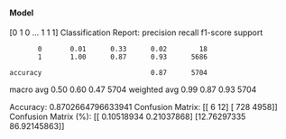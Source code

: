 #### Model
[0 1 0 ... 1 1 1]
Classification Report:
              precision    recall  f1-score   support

           0       0.01      0.33      0.02        18
           1       1.00      0.87      0.93      5686

    accuracy                           0.87      5704
   macro avg       0.50      0.60      0.47      5704
weighted avg       0.99      0.87      0.93      5704

Accuracy: 0.8702664796633941
Confusion Matrix:
[[   6   12]
 [ 728 4958]]
Confusion Matrix (%):
[[ 0.10518934  0.21037868]
 [12.76297335 86.92145863]]
